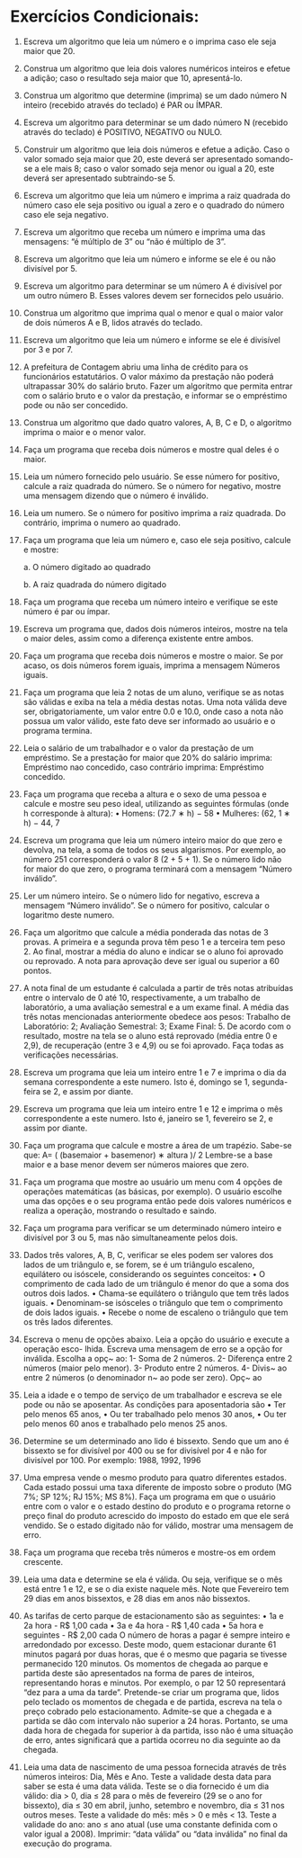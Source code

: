 # Exercícios Condicionais: 

1. Escreva um algoritmo que leia um número e o imprima caso ele seja
maior que 20.
2. Construa um algoritmo que leia dois valores numéricos inteiros e efetue a adição; caso o resultado seja maior que 10, apresentá-lo.
3. Construa um algoritmo que determine (imprima) se um dado número N inteiro (recebido através do teclado) é PAR ou ÍMPAR.
4. Escreva um algoritmo  para determinar se um dado número N (recebido através do teclado) é POSITIVO, NEGATIVO ou NULO.
5. Construir um algoritmo que leia dois números e efetue a adição. Caso o valor somado seja maior que 20, este deverá ser apresentado somando-se a ele mais 8; caso o valor somado seja menor ou igual a 20, este deverá ser apresentado
subtraindo-se 5.
6. Escreva um algoritmo que leia um número e imprima a raiz quadrada do número caso ele seja positivo ou igual a zero e o quadrado do número caso ele seja
negativo.
7. Escreva um algoritmo que receba um número e imprima uma das mensagens: “é múltiplo de 3” ou “não é múltiplo de 3”.
8. Escreva um algoritmo que leia um número e informe se ele é ou não divisível por 5.
9. Escreva um algoritmo para determinar se um número A é divisível
por um outro número B. Esses valores devem ser fornecidos pelo usuário.
10. Construa um algoritmo que imprima qual o menor e qual o maior
valor de dois números A e B, lidos através do teclado.
11. Escreva um algoritmo que leia um número e informe se ele é
divisível por 3 e por 7.
12. A prefeitura de Contagem abriu uma linha de crédito para os funcionários estatutários. O valor máximo da prestação não poderá ultrapassar 30% do salário bruto. Fazer um algoritmo que permita entrar com o salário bruto e o valor da prestação, e informar se o empréstimo pode ou não ser concedido.
13. Construa um algoritmo que dado quatro valores, A, B, C e D, o
algoritmo imprima o maior e o menor valor.
14. Faça um programa que receba dois números e mostre qual deles é o maior.
2. Leia um número fornecido pelo usuário. Se esse número for positivo, calcule a raiz quadrada do número. Se o número for negativo, mostre uma mensagem dizendo que o número é inválido.
3. Leia um numero. Se o número for positivo imprima a raiz quadrada. Do contrário, imprima o numero ao quadrado.
4. Faça um programa que leia um número e, caso ele seja positivo, calcule e mostre:

	a. O número digitado ao quadrado
	
	b. A raiz quadrada do número digitado
5. Faça um programa que receba um número inteiro e verifique se este número é par ou ı́mpar.
6. Escreva um programa que, dados dois números inteiros, mostre na tela o maior deles, assim como a diferença existente entre ambos.
7. Faça um programa que receba dois números e mostre o maior. Se por acaso, os dois números forem iguais, imprima a mensagem Números iguais.
8. Faça um programa que leia 2 notas de um aluno, verifique se as notas são válidas e exiba na tela a média destas notas. Uma nota válida deve ser, obrigatoriamente, um valor entre 0.0 e 10.0, onde caso a nota não possua um valor válido, este fato deve ser informado ao usuário e o programa termina.
9. Leia o salário de um trabalhador e o valor da prestação de um empréstimo. Se a
prestação for maior que 20% do salário imprima: Empréstimo nao concedido, caso
contrário imprima: Empréstimo concedido.
10. Faça um programa que receba a altura e o sexo de uma pessoa e calcule e mostre seu
peso ideal, utilizando as seguintes fórmulas (onde h corresponde à altura):
• Homens: (72.7 ∗ h) − 58
• Mulheres: (62, 1 ∗ h) − 44, 7

11. Escreva um programa que leia um número inteiro maior do que zero e devolva, na tela, a soma de todos os seus algarismos. Por exemplo, ao número 251 corresponderá o valor 8 (2 + 5 + 1). Se o número lido não for maior do que zero, o programa terminará com a mensagem “Número inválido”.
12. Ler um número inteiro. Se o número lido for negativo, escreva a mensagem “Número inválido”. Se o número for positivo, calcular o logaritmo deste numero.
13. Faça um algoritmo que calcule a média ponderada das notas de 3 provas. A primeira e a segunda prova têm peso 1 e a terceira tem peso 2. Ao final, mostrar a média do aluno e indicar se o aluno foi aprovado ou reprovado. A nota para aprovação deve ser igual ou superior a 60 pontos.
14. A nota final de um estudante é calculada a partir de três notas atribuı́das entre o intervalo de 0 até 10, respectivamente, a um trabalho de laboratório, a uma avaliação semestral e a um exame final. A média das três notas mencionadas anteriormente obedece aos pesos: Trabalho de Laboratório: 2; Avaliação Semestral: 3; Exame Final: 5. De acordo com o resultado, mostre na tela se o aluno está reprovado (média entre 0 e 2,9), de recuperação (entre 3 e 4,9) ou se foi aprovado. Faça todas as verificações necessárias.
15. Escreva um programa que leia um inteiro entre 1 e 7 e imprima o dia da semana correspondente a este numero. Isto é, domingo se 1, segunda-feira se 2, e assim por diante.
16. Escreva um programa que leia um inteiro entre 1 e 12 e imprima o mês correspondente a este numero. Isto é, janeiro se 1, fevereiro se 2, e assim por diante.
17. Faça um programa que calcule e mostre a área de um trapézio. Sabe-se que:
A= ( (basemaior + basemenor) ∗ altura )/ 2
Lembre-se a base maior e a base menor devem ser números maiores que zero.
18. Faça um programa que mostre ao usuário um menu com 4 opções de operações matemáticas (as básicas, por exemplo). O usuário escolhe uma das opções e o seu programa então pede dois valores numéricos e realiza a operação, mostrando o resultado e saindo.
19. Faça um programa para verificar se um determinado número inteiro e divisı́vel por 3 ou 5, mas não simultaneamente pelos dois.
20. Dados três valores, A, B, C, verificar se eles podem ser valores dos lados de um triângulo e, se forem, se é um triângulo escaleno, equilátero ou isóscele, considerando os seguintes conceitos:
• O comprimento de cada lado de um triângulo é menor do que a soma dos outros
dois lados.
• Chama-se equilátero o triângulo que tem três lados iguais.
• Denominam-se isósceles o triângulo que tem o comprimento de dois lados iguais.
• Recebe o nome de escaleno o triângulo que tem os três lados diferentes.
21. Escreva o menu de opções abaixo. Leia a opção do usuário e execute a operação esco-
lhida. Escreva uma mensagem de erro se a opção for inválida.
Escolha a opç~
ao:
1- Soma de 2 números.
2- Diferença entre 2 números (maior pelo menor).
3- Produto entre 2 números.
4- Divis~
ao entre 2 números (o denominador n~
ao pode ser zero).
Opç~
ao
22. Leia a idade e o tempo de serviço de um trabalhador e escreva se ele pode ou não se
aposentar. As condições para aposentadoria são
• Ter pelo menos 65 anos,
• Ou ter trabalhado pelo menos 30 anos,
• Ou ter pelo menos 60 anos e trabalhado pelo menos 25 anos.
23. Determine se um determinado ano lido é bissexto. Sendo que um ano é bissexto se for divisı́vel por 400 ou se for divisı́vel por 4 e não for divisı́vel por 100. Por exemplo: 1988, 1992, 1996
24. Uma empresa vende o mesmo produto para quatro diferentes estados. Cada estado
possui uma taxa diferente de imposto sobre o produto (MG 7%; SP 12%; RJ 15%; MS
8%). Faça um programa em que o usuário entre com o valor e o estado destino do
produto e o programa retorne o preço final do produto acrescido do imposto do estado em que ele será vendido. Se o estado digitado não for válido, mostrar uma mensagem de erro.
25. Faça um programa que receba três números e mostre-os em ordem crescente.
26. Leia uma data e determine se ela é válida. Ou seja, verifique se o mês está entre 1 e 12, e se o dia existe naquele mês. Note que Fevereiro tem 29 dias em anos bissextos, e 28 dias em anos não bissextos.
27. As tarifas de certo parque de estacionamento são as seguintes:
• 1a e 2a hora - R$ 1,00 cada
• 3a e 4a hora - R$ 1,40 cada
• 5a hora e seguintes - R$ 2,00 cada
O número de horas a pagar é sempre inteiro e arredondado por excesso. Deste modo, quem estacionar durante 61 minutos pagará por duas horas, que é o mesmo que pagaria se tivesse permanecido 120 minutos. Os momentos de chegada ao parque e partida deste são apresentados na forma de pares de inteiros, representando horas e minutos. Por exemplo, o par 12 50 representará “dez para a uma da tarde”. Pretende-se criar um programa que, lidos pelo teclado os momentos de chegada e de partida, escreva na tela o preço cobrado pelo estacionamento. Admite-se que a chegada e a partida se dão com intervalo não superior a 24 horas. Portanto, se uma dada hora de chegada for superior à da partida, isso não é uma situação de erro, antes significará que a partida ocorreu no dia seguinte ao da chegada.
28. Leia uma data de nascimento de uma pessoa fornecida através de três números inteiros: Dia, Mês e Ano. Teste a validade desta data para saber se esta é uma data válida. Teste se o dia fornecido é um dia válido: dia > 0, dia ≤ 28 para o mês de fevereiro (29 se o ano for bissexto), dia ≤ 30 em abril, junho, setembro e novembro, dia ≤ 31 nos outros meses. Teste a validade do mês: mês > 0 e mês < 13. Teste a validade do ano: ano ≤ ano atual (use uma constante definida com o valor igual a 2008). Imprimir: “data válida” ou “data inválida” no final da execução do programa.